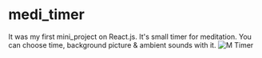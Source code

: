 # medi_timer
It was my first mini_project on React.js. It's small timer for meditation. You can choose time, background picture &amp; ambient sounds with it. 
![M Timer](https://user-images.githubusercontent.com/62845384/85279421-0ecf2180-b48f-11ea-919f-a01a8f9096ed.jpg)
